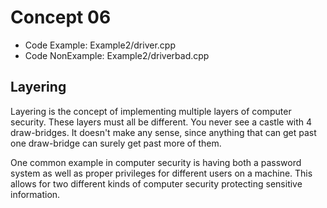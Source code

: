 # Concept 06
* Code Example: Example2/driver.cpp
* Code NonExample: Example2/driverbad.cpp

## Layering
Layering is the concept of implementing multiple layers of computer security. 
These layers must all be different. You never see a castle with 4 draw-bridges. 
It doesn't make any sense, since anything that can get past one draw-bridge can 
surely get past more of them. 

One common example in computer security is having both a password system as well 
as proper privileges for different users on a machine. This allows for two 
different kinds of computer security protecting sensitive information. 